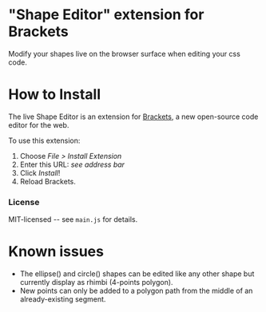 "Shape Editor" extension for Brackets
========================================
Modify your shapes live on the browser surface when editing your css code.


How to Install
================
The live Shape Editor is an extension for [Brackets](https://github.com/adobe/brackets/), a new open-source code editor for the web.

To use this extension:

1. Choose _File > Install Extension_
2. Enter this URL: _see address bar_
3. Click _Install_!
4. Reload Brackets.

### License
MIT-licensed -- see `main.js` for details.


Known issues
==============
- The ellipse() and circle() shapes can be edited like any other shape but currently display as rhimbi (4-points polygon).
- New points can only be added to a polygon path from the middle of an already-existing segment.

